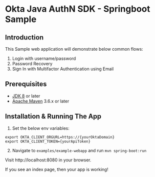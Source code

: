 # Okta Java AuthN SDK - Springboot Sample

## Introduction

This Sample web application will demonstrate below common flows:
1. Login with username/password
2. Password Recovery 
3. Sign In with Multifactor Authentication using Email

## Prerequisites

- [JDK 8][jdk-8] or later
- [Apache Maven][apache-maven] 3.6.x or later

## Installation & Running The App

1. Set the below env variables:

```
export OKTA_CLIENT_ORGURL=https://{yourOktaDomain}
export OKTA_CLIENT_TOKEN={yourApiToken}
```

2. Navigate to `examples/example-webapp` and run `mvn spring-boot:run`

Visit http://localhost:8080 in your browser.

If you see an index page, then your app is working!

[jdk-8]: https://www.oracle.com/java/technologies/javase/javase-jdk8-downloads.html
[apache-maven]: https://maven.apache.org/download.cgi
